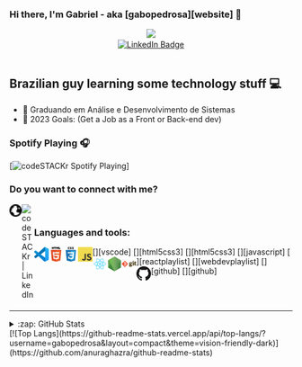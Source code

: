 ### Hi there, I'm Gabriel - aka [gabopedrosa][website] 👋

<div id="header" align="center">
  <img src="https://media.giphy.com/media/M9gbBd9nbDrOTu1Mqx/giphy.gif" width="100"/>
  <div id="badges">
  <a href="https://www.linkedin.com/in/gabriel-pedrosa-2002171b5/">
    <img src="https://img.shields.io/badge/LinkedIn-blue?style=for-the-badge&logo=linkedin&logoColor=white" alt="LinkedIn Badge"/>
  </a>
  <div>
    <img src="https://komarev.com/ghpvc/?username=gabopedrosae&style=flat-square&color=blue" alt=""/>
    </div>
</div>
</div>


## Brazilian guy learning some technology stuff 💻

- 🌱 Graduando em Análise e Desenvolvimento de Sistemas
- 🥅 2023 Goals: (Get a Job as a Front or Back-end dev)

### Spotify Playing 🎧

[<img src="https://now-playing-codestackr.vercel.app/api/spotify-playing" alt="codeSTACKr Spotify Playing" width="350" />]

### Do you want to connect with me?

<a href="https://gabopedrosa.github.io"> <img align="left" alt="codeSTACKr.com" width="22px" src="https://raw.githubusercontent.com/iconic/open-iconic/master/svg/globe.svg" /> </a>
<a href="https://www.linkedin.com/in/gabriel-pedrosa-2002171b5/"> <img align="left" alt="codeSTACKr | LinkedIn" width="22px" src="https://cdn.jsdelivr.net/npm/simple-icons@v3/icons/linkedin.svg" />  </a>

<br />

### Languages and tools:

[<img align="left" alt="Visual Studio Code" width="26px" src="https://raw.githubusercontent.com/github/explore/80688e429a7d4ef2fca1e82350fe8e3517d3494d/topics/visual-studio-code/visual-studio-code.png" />][vscode]
[<img align="left" alt="HTML5" width="26px" src="https://raw.githubusercontent.com/github/explore/80688e429a7d4ef2fca1e82350fe8e3517d3494d/topics/html/html.png" />][html5css3]
[<img align="left" alt="CSS3" width="26px" src="https://raw.githubusercontent.com/github/explore/80688e429a7d4ef2fca1e82350fe8e3517d3494d/topics/css/css.png" />][html5css3]
[<img align="left" alt="JavaScript" width="26px" src="https://raw.githubusercontent.com/github/explore/80688e429a7d4ef2fca1e82350fe8e3517d3494d/topics/javascript/javascript.png" />][javascript]
[<img align="left" alt="React" width="26px" src="https://raw.githubusercontent.com/github/explore/80688e429a7d4ef2fca1e82350fe8e3517d3494d/topics/react/react.png" />][reactplaylist]
[<img align="left" alt="Node.js" width="26px" src="https://raw.githubusercontent.com/github/explore/80688e429a7d4ef2fca1e82350fe8e3517d3494d/topics/nodejs/nodejs.png" />][webdevplaylist]
[<img align="left" alt="Git" width="26px" src="https://raw.githubusercontent.com/github/explore/80688e429a7d4ef2fca1e82350fe8e3517d3494d/topics/git/git.png" />][github]
[<img align="left" alt="GitHub" width="26px" src="https://raw.githubusercontent.com/github/explore/78df643247d429f6cc873026c0622819ad797942/topics/github/github.png" />][github]

<br />
<br />

---


<details>
  <summary>:zap: GitHub Stats</summary>

  

</details>
[![Top Langs](https://github-readme-stats.vercel.app/api/top-langs/?username=gabopedrosa&layout=compact&theme=vision-friendly-dark)](https://github.com/anuraghazra/github-readme-stats)
